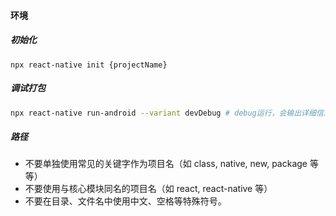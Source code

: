 #### 环境

##### 初始化

`npx react-native init {projectName}`



##### 调试打包

```bash
npx react-native run-android --variant devDebug # debug运行，会输出详细信息，用于定位bug
```



##### 路径

- 不要单独使用常见的关键字作为项目名（如 class, native, new, package 等等）
- 不要使用与核心模块同名的项目名（如 react, react-native 等）
- 不要在目录、文件名中使用中文、空格等特殊符号。



